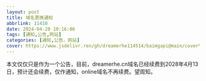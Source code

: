 ```yaml
---
layout: post
title: 域名更换通知
abbrlink: 11410
date: 2024-04-20 10:16:06
tags: [通知,公告,网站]
categories: [通知,公告，网站]
cover: https://www.jsdelivr.ren/gh/dreamerhe114514/baimgapi@main/cover%E5%9F%9F%E5%90%8D%E6%9B%B4%E6%8D%A2%E9%80%9A%E7%9F%A5.png
---
```

本文仅仅只是作为一个公告，目前，dreamerhe.cn域名已经续费到2028年4月13日，预计还会续费，仅作通知，online域名不再续费。望周知。